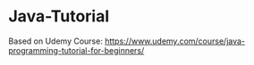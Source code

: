 # Java-Tutorial
Based on Udemy Course: https://www.udemy.com/course/java-programming-tutorial-for-beginners/
